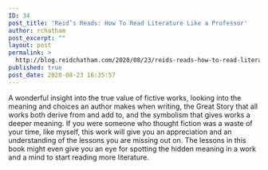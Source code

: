 ```yaml
---
ID: 34
post_title: 'Reid’s Reads: How To Read Literature Like a Professor'
author: rchatham
post_excerpt: ""
layout: post
permalink: >
  http://blog.reidchatham.com/2020/08/23/reids-reads-how-to-read-literature-like-a-professor/
published: true
post_date: 2020-08-23 16:35:57
---
```

<p>A wonderful insight into the true value of fictive works, looking into the meaning and choices an author makes when writing, the Great Story that all works both derive from and add to, and the symbolism that gives works a deeper meaning. If you were someone who thought fiction was a waste of your time, like myself, this work will give you an appreciation and an understanding of the lessons you are missing out on. The lessons in this book might even give you an eye for spotting the hidden meaning in a work and a mind to start reading more literature.</p>